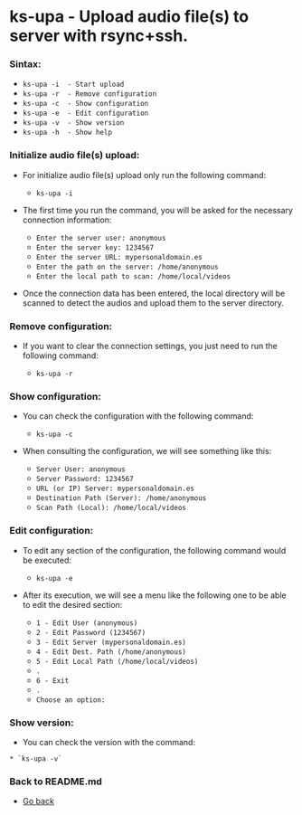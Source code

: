 ks-upa - Upload audio file(s) to server with rsync+ssh.
=======================================================

### Sintax:

  * `ks-upa -i  - Start upload`
  * `ks-upa -r  - Remove configuration`
  * `ks-upa -c  - Show configuration`
  * `ks-upa -e  - Edit configuration`
  * `ks-upa -v  - Show version`
  * `ks-upa -h  - Show help`

### Initialize audio file(s) upload:

  * For initialize audio file(s) upload only run the following command:
  
    * `ks-upa -i`
    
  * The first time you run the command, you will be asked for the necessary connection information:

    * `Enter the server user: anonymous`
    * `Enter the server key: 1234567`
    * `Enter the server URL: mypersonaldomain.es`
    * `Enter the path on the server: /home/anonymous`
    * `Enter the local path to scan: /home/local/videos`

  * Once the connection data has been entered, the local directory will be scanned to detect the audios and upload them to the server directory.
    
### Remove configuration:

  * If you want to clear the connection settings, you just need to run the following command:
  
    * `ks-upa -r`
    
### Show configuration:

  * You can check the configuration with the following command:
  
    * `ks-upa -c`
    
  * When consulting the configuration, we will see something like this:

    * `Server User: anonymous`
    * `Server Password: 1234567`
    * `URL (or IP) Server: mypersonaldomain.es`
    * `Destination Path (Server): /home/anonymous`
    * `Scan Path (Local): /home/local/videos`
    
### Edit configuration:

  * To edit any section of the configuration, the following command would be executed:

    * `ks-upa -e`
    
  * After its execution, we will see a menu like the following one to be able to edit the desired section:

    * `1 - Edit User (anonymous)`
    * `2 - Edit Password (1234567)`
    * `3 - Edit Server (mypersonaldomain.es)`
    * `4 - Edit Dest. Path (/home/anonymous)`
    * `5 - Edit Local Path (/home/local/videos)`
    * `.`
    * `6 - Exit`
    * `.`
    * `Choose an option:`
    
### Show version:

   * You can check the version with the command:
   
    * `ks-upa -v`
    
### Back to README.md
    
* [Go back](https://github.com/q3aql/ks-tools/blob/main/README.md)
  